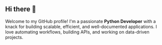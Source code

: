 ## Hi there 👋

<!--
**ppatil-citiustech/ppatil-citiustech** is a ✨ _special_ ✨ repository because its `README.md` (this file) appears on your GitHub profile.

Here are some ideas to get you started:

- 🔭 I’m currently working on ...
- 🌱 I’m currently learning ...
- 👯 I’m looking to collaborate on ...
- 🤔 I’m looking for help with ...
- 💬 Ask me about ...
- 📫 How to reach me: ...
- 😄 Pronouns: ...
- ⚡ Fun fact: ...
-->

Welcome to my GitHub profile! I'm a passionate **Python Developer** with a knack for building scalable, efficient, and well-documented applications. I love automating workflows, building APIs, and working on data-driven projects.
